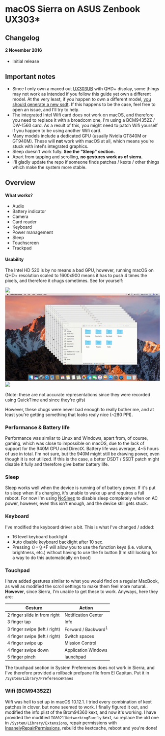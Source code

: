 # macOS Sierra on ASUS Zenbook UX303*

## Changelog
#### 2 November 2016
* Initial release

## Important notes
* Since I only own a maxed out [UX303UB](ux303ub-c4032t) with QHD+ display, some things may not work as intended if you follow this guide yet own a different model. At the very least, if you happen to own a different model, [you should generate a new ssdt](https://www.tonymacx86.com/threads/guide-native-power-management-for-laptops.175801/). If this happens to be the case, feel free to open an issue, and I'll try to help.
* The integrated Intel Wifi card does not work on macOS, and therefore you need to replace it with a broadcom one, I'm using a BCM94352Z / DW-1560 card. As a result of this, you might need to patch Wifi yourself if you happen to be using another Wifi card.
* Many models include a dedicated GPU (usually Nvidia GT840M or GT940M). These will **not** work with macOS at all, which means you're stuck with intel's integrated graphics.
* Sleep doesn't work fully. **See the "Sleep" section.**
* Apart from tapping and scrolling, **no gestures work as of sierra.**
* I'll gladly update the repo if someone finds patches / kexts / other things which make the system more stable.

## Overview
#### What works?
* Audio
* Battery indicator
* Camera
* Card reader
* Keyboard
* Power management
* Sleep
* Touchscreen
* Trackpad

#### Usability

The Intel HD 520 is by no means a bad GPU, however, running macOS on QHD+ resolution scaled to 1600x900 means it has to push 4 times the pixels, and therefore it chugs sometimes. See for yourself:

![](Videos/launchpad.gif)
![](Videos/mission-control.gif)
![](Videos/spaces.gif)

(Note: these are not accurate representations since they were recorded using QuickTime and since they're gifs)

However, these chugs were never bad enough to really bother me, and at least you're getting something that looks realy nice (~280 PPI).

### Performance & Battery life

 Performance was similar to Linux and Windows, apart from, of course, gaming, which was close to impossible on macOS, due to the lack of support for the 940M GPU and DirectX. Battery life was average, 4~5 hours of use in total. I'm not sure, but the 940M might still be drawing power, even though it is not utilized. If this is the case, a better DSDT / SSDT patch might disable it fully and therefore give better battery life.

### Sleep

Sleep works well when the device is running of of battery power. If it's put to sleep when it's charging, it's unable to wake up and requires a full reboot. For now I'm using [NoSleep](https://www.macupdate.com/app/mac/37991/nosleep) to disable sleep completely when on AC power, however, even this isn't enough, and the device still gets stuck.

 ### Keyboard

I've modified the keyboard driver a bit. This is what I've changed / added:
* 16 level keyboard backlight
* Auto disable keyboard backlight after 10 sec.
* Pressing ⇧+⇪+F will allow you to use the function keys (i.e. volume, brightness, etc.) without having to use the fn button (I'm still looking for a way to do this automatically on boot)

### Touchpad

I have added gestures similar to what you would find on a regular MacBook, as well as modified the scroll settings to make them feel more natural.. **However**, since Sierra, I'm unable to get these to work. Anyways, here they are:

| Gesture | Action |
| ------- | ------ |
| 2 finger slide in from right | Notification Center
| 3 finger tap | Info |
| 3 finger swipe (left / right) | Forward / Backward<sup>1</sup> |
| 4 finger swipe (left / right) | Switch spaces |
| 4 finger swipe up | Mission Control |
| 4 finger swipe down | Application Windows |
| 5 finger pinch | launchpad |

The touchpad section in System Preferences does not work in Sierra, and I've therefore provided a rollback prefpane file from El Capitan. Put it in `/System/Library/PreferencePanes`

### Wifi (BCM94352Z)

Wifi was hell to set up in macOS 10.12.1. I tried every combination of kext patches in clover, but none seemed to work. I finally figured it out, and modified the info.plist of the Brcm94360 kext, and now it's working. I have provided the modified `IO80211NetworkingFamily` kext, so replace the old one in  `/System/Library/Extensions`, repair permissions with [InsanelyRepairPermissions](http://www.insanelymac.com/forum/files/file/432-insanelyrepairpermission/), rebuild the kextcache, reboot and you're done!
